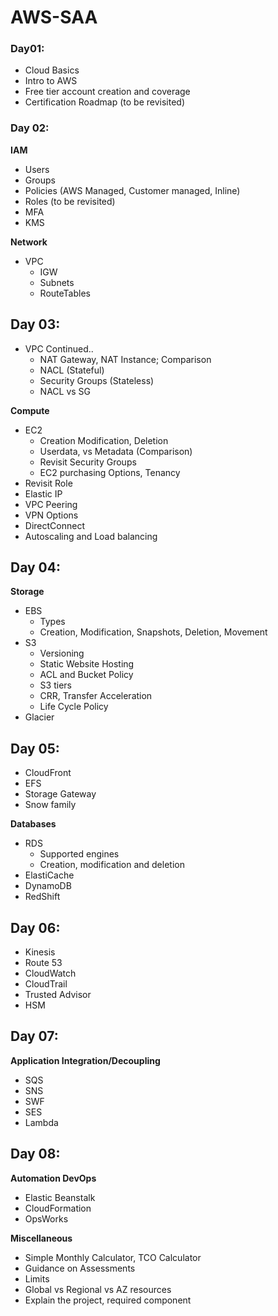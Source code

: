 # AWS-SAA

### Day01:

-   Cloud Basics
-   Intro to AWS
-   Free tier account creation and coverage
-   Certification Roadmap (to be revisited)

### Day 02:

**IAM**

-   Users
-   Groups
-   Policies (AWS Managed, Customer managed, Inline)
-   Roles (to be revisited)
-   MFA
-   KMS

**Network**

-   VPC
    -   IGW
    -   Subnets
    -   RouteTables

## Day 03:

-   VPC Continued..
    -   NAT Gateway, NAT Instance; Comparison
    -   NACL (Stateful)
    -   Security Groups (Stateless)
    -   NACL vs SG

**Compute**

-   EC2
    -   Creation Modification, Deletion
    -   Userdata, vs Metadata (Comparison)
    -   Revisit Security Groups
    -   EC2 purchasing Options, Tenancy
-   Revisit Role
-   Elastic IP
-   VPC Peering
-   VPN Options
-   DirectConnect
-   Autoscaling and Load balancing

## Day 04:

**Storage**

-   EBS  
    -   Types  
    -   Creation, Modification, Snapshots, Deletion, Movement
-   S3
    -   Versioning
    -   Static Website Hosting
    -   ACL and Bucket Policy
    -   S3 tiers
    -   CRR, Transfer Acceleration
    -   Life Cycle Policy
-   Glacier

## Day 05:

-   CloudFront
-   EFS
-   Storage Gateway
-   Snow family

**Databases**

-   RDS
    -   Supported engines
    -   Creation, modification and deletion
-   ElastiCache
-   DynamoDB
-   RedShift

## Day 06:

-   Kinesis
-   Route 53
-   CloudWatch
-   CloudTrail
-   Trusted Advisor
-   HSM

## Day 07:

**Application Integration/Decoupling**

-   SQS
-   SNS
-   SWF
-   SES
-   Lambda

## Day 08:

**Automation DevOps**

-   Elastic Beanstalk
-   CloudFormation
-   OpsWorks

**Miscellaneous**

-   Simple Monthly Calculator, TCO Calculator
-   Guidance on Assessments
-   Limits
-   Global vs Regional vs AZ resources
-   Explain the project, required component
